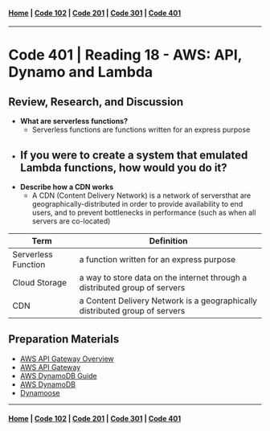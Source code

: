 #### [Home](../README.md) | [Code 102](../102main.md) | [Code 201](../201main.md) | [Code 301](../301main.md) | [Code 401](../401main.md)

---

# Code 401 | Reading 18 - AWS: API, Dynamo and Lambda

## Review, Research, and Discussion

-   **What are serverless functions?**
    -   Serverless functions are functions written for an express purpose
-   **If you were to create a system that emulated Lambda functions, how would you do it?**
    -
-   **Describe how a CDN works**
    -   A CDN (Content Delivery Network) is a network of serversthat are geographically-distributed in order to provide availability to end users, and to prevent bottlenecks in performance (such as when all servers are co-located)

| Term                | Definition                                                                  |
| ------------------- | --------------------------------------------------------------------------- |
| Serverless Function | a function written for an express purpose                                   |
| Cloud Storage       | a way to store data on the internet through a distributed group of servers  |
| CDN                 | a Content Delivery Network is a geographically distributed group of servers |

## Preparation Materials

-   [AWS API Gateway Overview](https://www.serverless.com/amazon-api-gateway)
-   [AWS API Gateway](https://aws.amazon.com/api-gateway/)
-   [AWS DynamoDB Guide](https://www.dynamodbguide.com/what-is-dynamo-db/)
-   [AWS DynamoDB](https://aws.amazon.com/dynamodb/)
-   [Dynamoose](https://dynamoosejs.com/getting_started/Introduction)

---

#### [Home](../README.md) | [Code 102](../102main.md) | [Code 201](../201main.md) | [Code 301](../301main.md) | [Code 401](../401main.md)
